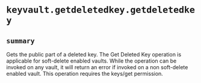 # `keyvault.getdeletedkey.getdeletedkey`

## `summary`
Gets the public part of a deleted key. The Get Deleted Key operation is applicable for soft-delete enabled vaults. While the operation can be invoked on any vault, it will return an error if invoked on a non soft-delete enabled vault. This operation requires the keys/get permission. 


